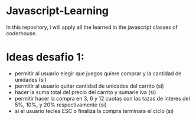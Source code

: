 # Javascript-Learning
In this repository, i will apply all the learned in the javascript classes of coderhouse.

# Ideas desafio 1:
- permitir al usuario elegir que juegos quiere comprar y la cantidad de unidades (si)
- permitir al usuario quitar cantidad de unidades del carrito (si)
- hacer la suma total del precio del carrito y sumarle iva (si)
- permitir hacer la compra en 3, 6 y 12 cuotas con las tazas de interes del 5%, 10%, y 20% respectivamente (si)
- si el usuario teclea ESC o finaliza la compra terminara el ciclo (si)